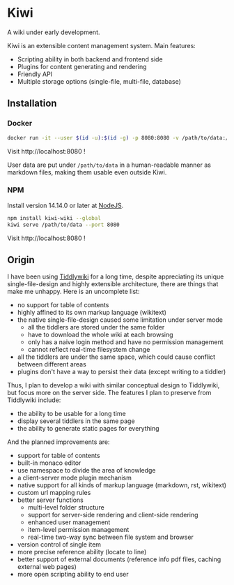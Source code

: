 # Kiwi

A wiki under early development.

Kiwi is an extensible content management system. Main features:

- Scripting ability in both backend and frontend side
- Plugins for content generating and rendering
- Friendly API
- Multiple storage options (single-file, multi-file, database)

## Installation

### Docker

```bash
docker run -it --user $(id -u):$(id -g) -p 8080:8080 -v /path/to/data:/data sineliu/kiwi
```

Visit http://localhost:8080 !

User data are put under `/path/to/data` in a human-readable manner as markdown files, making them usable even outside Kiwi.

### NPM

Install version 14.14.0 or later at [NodeJS](https://nodejs.org/en/).

```bash
npm install kiwi-wiki --global
kiwi serve /path/to/data --port 8080
```

Visit http://localhost:8080 !

## Origin

I have been using [Tiddlywiki](https://tiddlywiki.com/) for a long time, despite appreciating its unique single-file-design and highly extensible architecture, there are things that make me unhappy. Here is an uncomplete list:

- no support for table of contents
- highly affined to its own markup language (wikitext)
- the native single-file-design caused some limitation under server mode
  - all the tiddlers are stored under the same folder
  - have to download the whole wiki at each browsing
  - only has a naive login method and have no permission management
  - cannot reflect real-time filesystem change
- all the tiddlers are under the same space, which could cause conflict between different areas
- plugins don't have a way to persist their data (except writing to a tiddler)

Thus, I plan to develop a wiki with similar conceptual design to Tiddlywiki, but focus more on the server side. The features I plan to preserve from Tiddlywiki include:

- the ability to be usable for a long time
- display several tiddlers in the same page
- the ability to generate static pages for everything

And the planned improvements are:

- support for table of contents
- built-in monaco editor
- use namespace to divide the area of knowledge
- a client-server mode plugin mechanism
- native support for all kinds of markup language (markdown, rst, wikitext)
- custom url mapping rules
- better server functions
  - multi-level folder structure
  - support for server-side rendering and client-side rendering
  - enhanced user management
  - item-level permission management
  - real-time two-way sync between file system and browser
- version control of single item
- more precise reference ability (locate to line)
- better support of external documents (reference info pdf files, caching external web pages)
- more open scripting ability to end user
